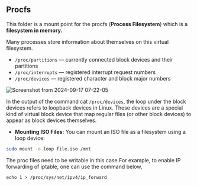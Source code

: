 ## Procfs 
This folder is a mount point for the procfs (**Process Filesystem**) which is a **filesystem in memory.**

Many processes store information about themselves on this virtual filesystem. 

- `/proc/partitions` — currently connected block devices and their partitions
- `/proc/interrupts` — registered interrupt request numbers
- `/proc/devices` — registered character and block major numbers

![Screenshot from 2024-09-17 07-22-05](https://github.com/user-attachments/assets/e5e3d856-6dd8-441e-a3af-322397fab18b)

In the output of the command cat `/proc/devices`, the loop under the block devices refers to loopback devices in Linux. 
These devices are a special kind of virtual block device that map regular files (or other block devices) to appear as block devices themselves.
- **Mounting ISO Files:** You can mount an ISO file as a filesystem using a loop device:

```bash
sudo mount -o loop file.iso /mnt
```


The proc files need to be writable in this case.For example, to enable IP forwarding of iptable, one can use the command below,

`echo 1 > /proc/sys/net/ipv4/ip_forward`

